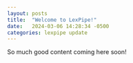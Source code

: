 ```yaml
---
layout: posts
title:  "Welcome to LexPipe!"
date:   2024-03-06 14:28:34 -0500
categories: lexpipe update
---
```

So much good content coming here soon!

